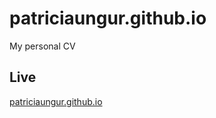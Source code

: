 # patriciaungur.github.io

My personal CV

## Live

[patriciaungur.github.io](https://github.com/patriciaungur)

